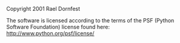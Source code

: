 Copyright 2001 Rael Dornfest

The software is licensed according to the terms of the PSF (Python Software Foundation) license found here: http://www.python.org/psf/license/
